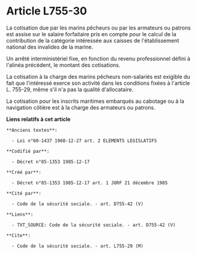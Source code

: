 # Article L755-30

La cotisation due par les marins pêcheurs ou par les armateurs ou patrons est assise sur le salaire forfaitaire pris en
compte pour le calcul de la contribution de la catégorie intéressée aux caisses de l'établissement national des invalides de
la marine.

Un arrêté interministériel fixe, en fonction du revenu professionnel défini à l'alinéa précédent, le montant des
cotisations. 

La cotisation à la charge des marins pêcheurs non-salariés est exigible du fait que l'intéressé exerce son activité dans les
conditions fixées à l'article L. 755-29, même s'il n'a pas la qualité d'allocataire. 

La cotisation pour les inscrits maritimes embarqués au cabotage ou à la navigation côtière est à la charge des armateurs ou
patrons.

**Liens relatifs à cet article**

	**Anciens textes**:

	  - Loi n°60-1437 1960-12-27 art. 2 ELEMENTS LEGISLATIFS

	**Codifié par**:

	  - Décret n°85-1353 1985-12-17

	**Créé par**:

	  - Décret n°85-1353 1985-12-17 art. 1 JORF 21 décembre 1985

	**Cité par**:

	  - Code de la sécurité sociale. - art. D755-42 (V)

	**Liens**:

	  - TXT_SOURCE: Code de la sécurité sociale. - art. D755-42 (V)

	**Cite**:

	  - Code de la sécurité sociale. - art. L755-29 (M)

